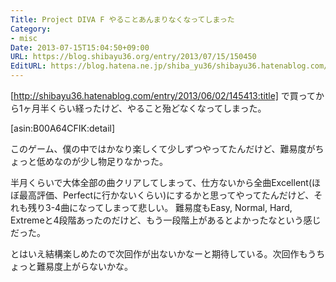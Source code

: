 ```yaml
---
Title: Project DIVA F やることあんまりなくなってしまった
Category:
- misc
Date: 2013-07-15T15:04:50+09:00
URL: https://blog.shibayu36.org/entry/2013/07/15/150450
EditURL: https://blog.hatena.ne.jp/shiba_yu36/shibayu36.hatenablog.com/atom/entry/11696248318755739642
---
```


[http://shibayu36.hatenablog.com/entry/2013/06/02/145413:title] で買ってから1ヶ月半くらい経ったけど、やること殆どなくなってしまった。

[asin:B00A64CFIK:detail]

このゲーム、僕の中ではかなり楽しくて少しずつやってたんだけど、難易度がちょっと低めなのが少し物足りなかった。

半月くらいで大体全部の曲クリアしてしまって、仕方ないから全曲Excellent(ほぼ最高評価、Perfectに行かないくらい)にするかと思ってやってたんだけど、それも残り3-4曲になってしまって悲しい。
難易度もEasy, Normal, Hard, Extremeと4段階あったのだけど、もう一段階上があるとよかったなという感じだった。

とはいえ結構楽しめたので次回作が出ないかなーと期待している。次回作もうちょっと難易度上がらないかな。
